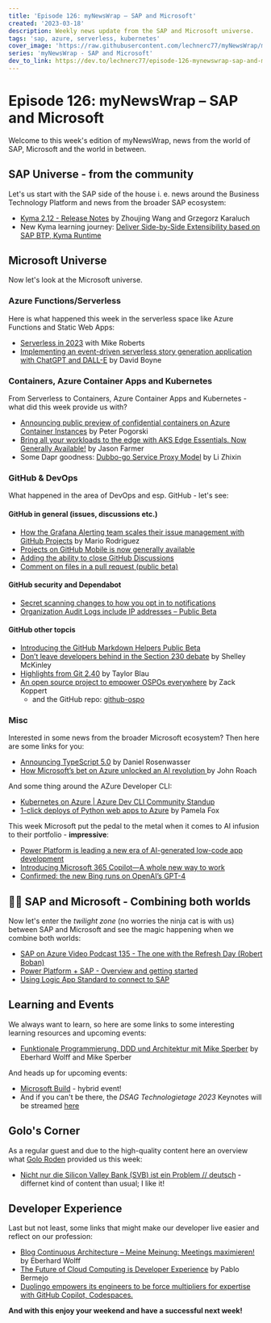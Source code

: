 ```yaml
---
title: 'Episode 126: myNewsWrap – SAP and Microsoft'
created: '2023-03-18'
description: Weekly news update from the SAP and Microsoft universe.
tags: 'sap, azure, serverless, kubernetes'
cover_image: 'https://raw.githubusercontent.com/lechnerc77/myNewsWrap/main/episodes/cover-images/episode126small.png'
series: 'myNewsWrap - SAP and Microsoft'
dev_to_link: https://dev.to/lechnerc77/episode-126-mynewswrap-sap-and-microsoft-593a
---
```


# Episode 126: myNewsWrap – SAP and Microsoft

Welcome to this week's edition of myNewsWrap, news from the world of SAP, Microsoft and the world in between.

## SAP Universe - from the community

Let's us start with the SAP side of the house i. e. news around the Business Technology Platform and news from the broader SAP ecosystem:

* [Kyma 2.12 - Release Notes](https://kyma-project.io/blog/2023/3/15/release-notes-212/) by Zhoujing Wang and Grzegorz Karaluch
* New Kyma learning journey: [Deliver Side-by-Side Extensibility based on SAP BTP, Kyma Runtime](https://learning.sap.com/learning-journey/deliver-side-by-side-extensibility-based-on-sap-btp-kyma-runtime)

## Microsoft Universe

Now let's look at the Microsoft universe.

### Azure Functions/Serverless

Here is what happened this week in the serverless space like Azure Functions and Static Web Apps:

* [Serverless in 2023](https://www.thoughtworks.com/en-us/insights/podcasts/technology-podcasts/serverless-in-2023) with  Mike Roberts
* [Implementing an event-driven serverless story generation application with ChatGPT and DALL-E](https://aws.amazon.com/blogs/compute/implementing-an-event-driven-serverless-story-generation-application-with-chatgpt-and-dall-e/) by David Boyne

### Containers, Azure Container Apps and Kubernetes

From Serverless to Containers, Azure Container Apps and Kubernetes - what did this week provide us with?

* [Announcing public preview of confidential containers on Azure Container Instances](https://techcommunity.microsoft.com/t5/apps-on-azure-blog/announcing-public-preview-of-confidential-containers-on-azure/ba-p/3755623?WT.mc_id=AZ-MVP-5004195) by Peter Pogorski
* [Bring all your workloads to the edge with AKS Edge Essentials. Now Generally Available!](https://techcommunity.microsoft.com/t5/internet-of-things-blog/bring-all-your-workloads-to-the-edge-with-aks-edge-essentials/ba-p/3765162?WT.mc_id=AZ-MVP-5004195) by Jason Farmer
* Some Dapr goodness: [Dubbo-go Service Proxy Model](https://www.alibabacloud.com/blog/599772) by Li Zhixin 

### GitHub & DevOps

What happened in the area of DevOps and esp. GitHub - let's see:

#### GitHub in general (issues, discussions etc.)

* [How the Grafana Alerting team scales their issue management with GitHub Projects](https://github.blog/2023-03-15-how-the-grafana-alerting-team-scales-their-issue-management-with-github-projects/) by Mario Rodriguez
* [Projects on GitHub Mobile is now generally available](https://github.blog/changelog/2023-03-14-projects-on-github-mobile-is-now-generally-available/)
* [Adding the ability to close GitHub Discussions](https://github.blog/changelog/2023-03-14-adding-the-ability-to-close-github-discussions/)
* [Comment on files in a pull request (public beta)](https://github.blog/changelog/2023-03-14-comment-on-files-in-a-pull-request-public-beta/)

#### GitHub security and Dependabot

* [Secret scanning changes to how you opt in to notifications](https://github.blog/changelog/2023-03-17-secret-scanning-changes-to-how-you-opt-in-to-notifications/)
* [Organization Audit Logs include IP addresses – Public Beta](https://github.blog/changelog/2023-03-14-organization-audit-logs-include-ip-addresses-public-beta/)

#### GitHub other topcis

* [Introducing the GitHub Markdown Helpers Public Beta](https://github.blog/changelog/2023-03-15-introducing-the-github-markdown-helpers-public-beta/)
* [Don’t leave developers behind in the Section 230 debate](https://github.blog/2023-03-10-dont-leave-developers-behind-in-the-section-230-debate/) by Shelley McKinley
* [Highlights from Git 2.40](https://github.blog/2023-03-13-highlights-from-git-2-40/) by Taylor Blau
* [An open source project to empower OSPOs everywhere](https://github.blog/2023-03-13-an-open-source-project-to-empower-ospos-everywhere/) by Zack Koppert
  * and the GitHub repo: [github-ospo](https://github.com/github/github-ospo)

### Misc

Interested in some news from the broader Microsoft ecosystem? Then here are some links for you:

* [Announcing TypeScript 5.0](https://devblogs.microsoft.com/typescript/announcing-typescript-5-0/?WT.mc_id=DT-MVP-5004195) by Daniel Rosenwasser
* [How Microsoft’s bet on Azure unlocked an AI revolution ](https://news.microsoft.com/source/features/ai/how-microsofts-bet-on-azure-unlocked-an-ai-revolution/) by John Roach

And some thing around the AZure Developer CLI:

* [Kubernetes on Azure | Azure Dev CLI Community Standup](https://www.youtube.com/live/lXuUpoQ9kpQ?feature=share)
* [1-click deploys of Python web apps to Azure](https://pamelafox.github.io/my-py-talks/iac-deploys/) by Pamela Fox

This week Microsoft put the pedal to the metal when it comes to AI infusion to their portfolio - **impressive**:

* [Power Platform is leading a new era of AI-generated low-code app development](https://cloudblogs.microsoft.com/powerplatform/2023/03/16/power-platform-is-leading-a-new-era-of-ai-generated-low-code-app-development/)
* [Introducing Microsoft 365 Copilot—A whole new way to work](https://www.microsoft.com/en-us/microsoft-365/blog/2023/03/16/introducing-microsoft-365-copilot-a-whole-new-way-to-work/)
* [Confirmed: the new Bing runs on OpenAI’s GPT-4](https://blogs.bing.com/search/march_2023/Confirmed-the-new-Bing-runs-on-OpenAI%E2%80%99s-GPT-4)

## 🐱‍👤 SAP and Microsoft - Combining both worlds

Now let's enter the _twilight zone_ (no worries the ninja cat is with us) between SAP and Microsoft and see the magic happening when we combine both worlds:

* [SAP on Azure Video Podcast 135 - The one with the Refresh Day (Robert Boban)](https://youtu.be/Poo4sX9gv2w)
* [Power Platform + SAP - Overview and getting started](https://youtu.be/1iq_0ZO0C3Y)
* [Using Logic App Standard to connect to SAP](https://techcommunity.microsoft.com/t5/integrations-on-azure-blog/using-logic-app-standard-to-connect-to-sap/ba-p/3737354?WT.mc_id=AZ-MVP-5004195)

## Learning and Events

We always want to learn, so here are some links to some interesting learning resources and upcoming events:

* [Funktionale Programmierung, DDD und Architektur mit Mike Sperber](https://www.youtube.com/live/1ISYi90G-mY?feature=share) by Eberhard Wolff and Mike Sperber

And heads up for upcoming events:

* [Microsoft Build](https://build.microsoft.com/en-US/home) - hybrid event!
* And if you can't be there, the *DSAG Technologietage 2023* Keynotes will be streamed [here](https://livestream.kemweb.de/event/dsag1)

## Golo's Corner

As a regular guest and due to the high-quality content here an overview what [Golo Roden](https://twitter.com/goloroden) provided us this week:

* [Nicht nur die Silicon Valley Bank (SVB) ist ein Problem // deutsch](https://youtu.be/2AbAtFSs0Mk) - differnet kind of content than usual; I like it!

## Developer Experience

Last but not least, some links that might make our developer live easier and reflect on our profession:

* [Blog Continuous Architecture – Meine Meinung: Meetings maximieren!](https://www.heise.de/blog/Blog-Continuous-Architecture-Meine-Meinung-Meetings-maximieren-7549813.html) by Eberhard Wolff
* [The Future of Cloud Computing is Developer Experience](https://dev.to/peibolsang/the-future-of-cloud-computing-is-developer-experience-g0p) by Pablo Bermejo
* [Duolingo empowers its engineers to be force multipliers for expertise with GitHub Copilot, Codespaces.](https://github.com/customer-stories/duolingo)

**And with this enjoy your weekend and have a successful next week!**
